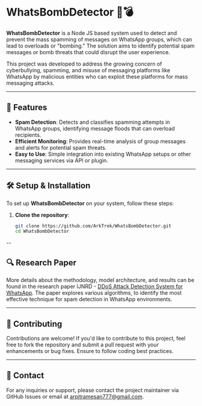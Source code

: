# WhatsBombDetector 📱💣

**WhatsBombDetector** is a Node JS based system used to detect and prevent the mass spamming of messages on WhatsApp groups, which can lead to overloads or "bombing." The solution aims to identify potential spam messages or bomb threats that could disrupt the user experience.

This project was developed to address the growing concern of cyberbullying, spamming, and misuse of messaging platforms like WhatsApp by malicious entities who can exploit these platforms for mass messaging attacks.

---

## 🚀 Features

- **Spam Detection**: Detects and classifies spamming attempts in WhatsApp groups, identifying message floods that can overload recipients.
- **Efficient Monitoring**: Provides real-time analysis of group messages and alerts for potential spam threats.
- **Easy to Use**: Simple integration into existing WhatsApp setups or other messaging services via API or plugin.
  
---

## 🛠️ Setup & Installation

To set up **WhatsBombDetector** on your system, follow these steps:

1. **Clone the repository**:
   ```bash
   git clone https://github.com/ArkTrek/WhatsBombDetector.git
   cd WhatsBombDetector

--

## 🔍 Research Paper

More details about the methodology, model architecture, and results can be found in the research paper IJNRD - [DDoS Attack Detection System for WhatsApp](https://ijnrd.org/papers/IJNRD2306421.pdf). The paper explores various algorithms, to identify the most effective technique for spam detection in WhatsApp environments.

---

## 🤝 Contributing
Contributions are welcome! If you'd like to contribute to this project, feel free to fork the repository and submit a pull request with your enhancements or bug fixes. Ensure to follow coding best practices.

---

## 📧 Contact
For any inquiries or support, please contact the project maintainer via GitHub Issues or email at arpitramesan777@gmail.com.
